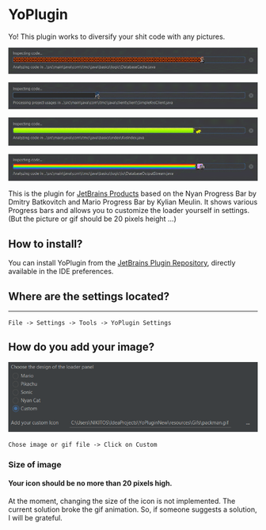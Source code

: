 # YoPlugin

Yo! This plugin works to diversify your shit code with any pictures.


![MarioProgressBar](https://raw.githubusercontent.com/DUNNIK/YoPlugin/develop/ExamplesForReadme/marioExample.gif)

![SonicProgressBar](https://raw.githubusercontent.com/DUNNIK/YoPlugin/develop/ExamplesForReadme/sonicExample.gif)

![PikachuProgressBar](https://raw.githubusercontent.com/DUNNIK/YoPlugin/develop/ExamplesForReadme/picachuExample.gif)

![NianCatProgressBar](https://raw.githubusercontent.com/DUNNIK/YoPlugin/develop/ExamplesForReadme/nyanCatExample.gif)

This is the plugin for [JetBrains Products](https://www.jetbrains.com/) based on the Nyan Progress Bar by Dmitry Batkovitch and Mario Progress Bar by Kylian Meulin. It shows various Progress bars and allows you to customize the loader yourself in settings. (But the picture or gif should be 20 pixels height ...)

## How to install?

You can install YoPlugin from the [JetBrains Plugin Repository](https://plugins.jetbrains.com/plugin/16943-yoplugin), directly available in the IDE preferences.

## Where are the settings located?
------------
    File -> Settings -> Tools -> YoPlugin Settings

## How do you add your image?

![img.png](ExamplesForReadme/img.png)

    Chose image or gif file -> Click on Custom

### Size of image

#### Your icon should be no more than 20 pixels high.
At the moment, changing the size of the icon is not implemented. The current solution broke the gif animation. So, if someone suggests a solution, I will be grateful.

